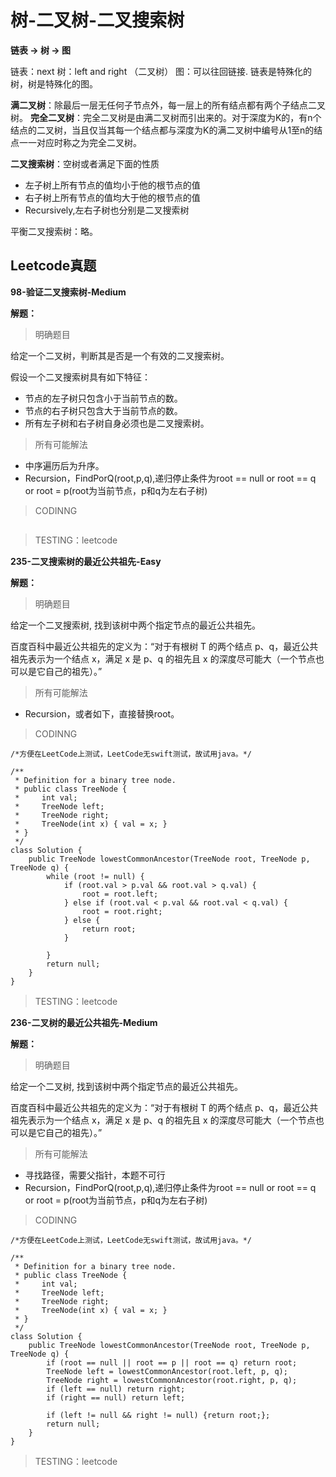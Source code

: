 # 树-二叉树-二叉搜索树

**链表 -> 树 -> 图**

链表：next
树：left and right （二叉树）
图：可以往回链接.
链表是特殊化的树，树是特殊化的图。

**满二叉树**：除最后一层无任何子节点外，每一层上的所有结点都有两个子结点二叉树。
**完全二叉树**：完全二叉树是由满二叉树而引出来的。对于深度为K的，有n个结点的二叉树，当且仅当其每一个结点都与深度为K的满二叉树中编号从1至n的结点一一对应时称之为完全二叉树。

**二叉搜索树**：空树或者满足下面的性质

- 左子树上所有节点的值均小于他的根节点的值
- 右子树上所有节点的值均大于他的根节点的值
- Recursively,左右子树也分别是二叉搜索树

平衡二叉搜索树：略。

## Leetcode真题

**98-验证二叉搜索树-Medium**

**解题：**
> 明确题目

给定一个二叉树，判断其是否是一个有效的二叉搜索树。

假设一个二叉搜索树具有如下特征：
- 节点的左子树只包含小于当前节点的数。
- 节点的右子树只包含大于当前节点的数。
- 所有左子树和右子树自身必须也是二叉搜索树。

> 所有可能解法
  - 中序遍历后为升序。
  - Recursion，FindPorQ(root,p,q),递归停止条件为root == null or root == q or root = p(root为当前节点，p和q为左右子树)

> CODINNG

```

```
> TESTING：leetcode

**235-二叉搜索树的最近公共祖先-Easy**

**解题：**
> 明确题目

给定一个二叉搜索树, 找到该树中两个指定节点的最近公共祖先。

百度百科中最近公共祖先的定义为：“对于有根树 T 的两个结点 p、q，最近公共祖先表示为一个结点 x，满足 x 是 p、q 的祖先且 x 的深度尽可能大（一个节点也可以是它自己的祖先）。”

> 所有可能解法

  - Recursion，或者如下，直接替换root。

> CODINNG

```
/*方便在LeetCode上测试，LeetCode无swift测试，故试用java。*/

/**
 * Definition for a binary tree node.
 * public class TreeNode {
 *     int val;
 *     TreeNode left;
 *     TreeNode right;
 *     TreeNode(int x) { val = x; }
 * }
 */
class Solution {
    public TreeNode lowestCommonAncestor(TreeNode root, TreeNode p, TreeNode q) {
        while (root != null) {
            if (root.val > p.val && root.val > q.val) {
                root = root.left;
            } else if (root.val < p.val && root.val < q.val) {
                root = root.right;
            } else {
                return root;
            }

        }
        return null;
    }
}
```
> TESTING：leetcode

**236-二叉树的最近公共祖先-Medium**

**解题：**
> 明确题目

给定一个二叉树, 找到该树中两个指定节点的最近公共祖先。

百度百科中最近公共祖先的定义为：“对于有根树 T 的两个结点 p、q，最近公共祖先表示为一个结点 x，满足 x 是 p、q 的祖先且 x 的深度尽可能大（一个节点也可以是它自己的祖先）。”

> 所有可能解法

  - 寻找路径，需要父指针，本题不可行
  - Recursion，FindPorQ(root,p,q),递归停止条件为root == null or root == q or root = p(root为当前节点，p和q为左右子树)

> CODINNG

```
/*方便在LeetCode上测试，LeetCode无swift测试，故试用java。*/

/**
 * Definition for a binary tree node.
 * public class TreeNode {
 *     int val;
 *     TreeNode left;
 *     TreeNode right;
 *     TreeNode(int x) { val = x; }
 * }
 */
class Solution {
    public TreeNode lowestCommonAncestor(TreeNode root, TreeNode p, TreeNode q) {
        if (root == null || root == p || root == q) return root;
        TreeNode left = lowestCommonAncestor(root.left, p, q);
        TreeNode right = lowestCommonAncestor(root.right, p, q);
        if (left == null) return right;
        if (right == null) return left;

        if (left != null && right != null) {return root;};
        return null;
    }
}
```
> TESTING：leetcode
